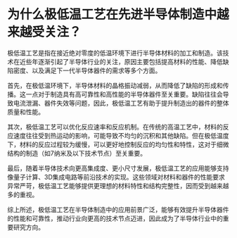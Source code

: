 # 为什么极低温工艺在先进半导体制造中越来越受关注？

极低温工艺是指在接近绝对零度的低温环境下进行半导体材料的加工和制造。该技术在近些年逐渐引起了半导体行业的关注，原因主要包括提高材料的性能、降低缺陷密度、以及满足下一代半导体器件的需求等多个方面。 

首先，在极低温环境下，半导体材料的晶格振动减弱，从而降低了缺陷的形成和传播。这一点对于制造具有高可靠性和高性能的半导体器件至关重要。缺陷往往会导致电流泄漏、器件失效等问题，因此，极低温工艺有助于提升制造出的器件的整体质量和性能。

其次，极低温工艺可以优化反应速率和反应机制。在传统的高温工艺中，材料的反应速度往往受到热运动的影响，可能导致不均匀的沉积和其他缺陷。但在极低温度下，材料的反应过程较为缓慢，可以更好地控制反应的均匀性和特性，这对于细微结构的制造（如7纳米及以下技术节点）至关重要。

最后，随着半导体技术向更高集成度、更小尺寸发展，极低温工艺的应用能够支持像量子计算、3D集成电路等前沿技术的实现。这些领域对材料和器件的性能要求异常严苛，极低温工艺能够提供更理想的材料特性和结构完整性，因而受到越来越多的重视。

综上所述，极低温工艺在半导体制造中的应用前景广泛，能够有效提升半导体器件的性能和可靠性，推动行业向更高的技术节点迈进，因此成为了半导体行业中的重要研究方向。